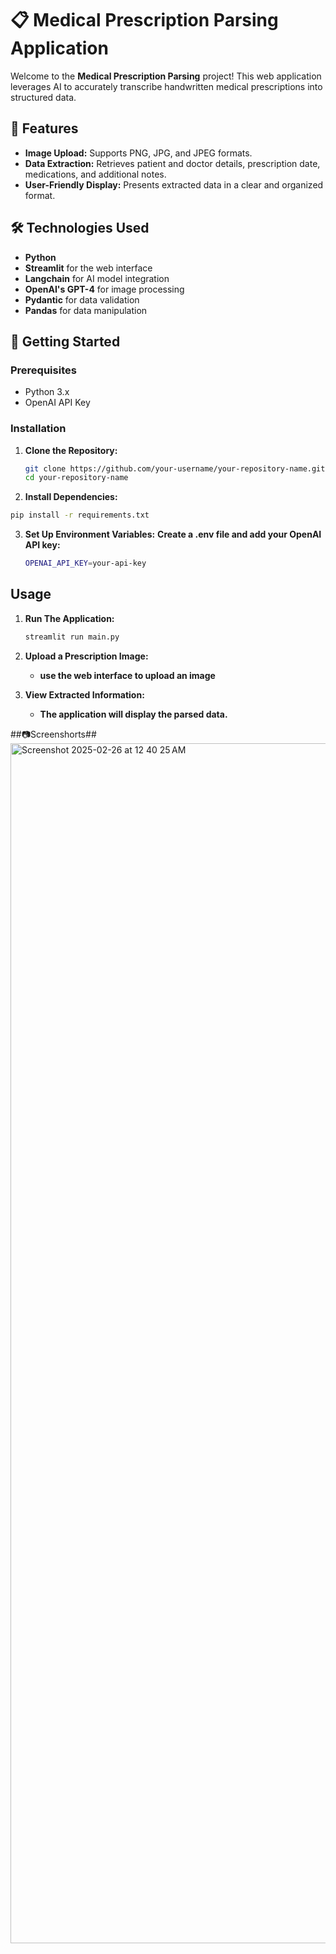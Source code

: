 # 📋 Medical Prescription Parsing Application

Welcome to the **Medical Prescription Parsing** project! This web application leverages AI to accurately transcribe handwritten medical prescriptions into structured data.

## 🌟 Features

- **Image Upload:** Supports PNG, JPG, and JPEG formats.
- **Data Extraction:** Retrieves patient and doctor details, prescription date, medications, and additional notes.
- **User-Friendly Display:** Presents extracted data in a clear and organized format.

## 🛠️ Technologies Used

- **Python**
- **Streamlit** for the web interface
- **Langchain** for AI model integration
- **OpenAI's GPT-4** for image processing
- **Pydantic** for data validation
- **Pandas** for data manipulation

## 🚀 Getting Started

### Prerequisites

- Python 3.x
- OpenAI API Key

### Installation

1. **Clone the Repository:**
   ```bash
   git clone https://github.com/your-username/your-repository-name.git
   cd your-repository-name
   ```
2.  **Install Dependencies:**
   ```bash
   pip install -r requirements.txt
   ```
3. **Set Up Environment Variables:**
   **Create a .env file and add your OpenAI API key:**
   ```bash
   OPENAI_API_KEY=your-api-key
   ```

## Usage

1. **Run The Application:**
   ```bash
   streamlit run main.py
   ```
2. **Upload a Prescription Image:**
   - **use the web interface to upload an image**

3. **View Extracted Information:**
   - **The application will display the parsed data.**
  
##📷Screenshorts##
<img width="1920" alt="Screenshot 2025-02-26 at 12 40 25 AM" src="https://github.com/user-attachments/assets/8d9d1eb7-3adb-42bf-b148-2975554cdb9c" />


   
